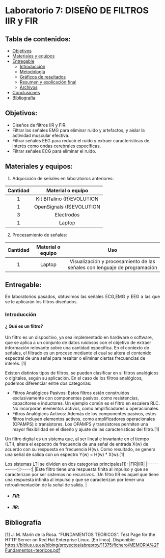 # Laboratorio 7: DISEÑO DE FILTROS IIR y FIR

## Tabla de contenidos:
* [Objetivos](#objetivos)
* [Materiales y equipos](#materiales-y-equipos)
* [Entregable](#entregable)
  * [Introducción](#introducción)
  * [Metodología](#metodología)
  * [Gráficos de resultados](#gráficos-de-resultados)
  * [Resumen y explicación final](#resumen-y-explicación-final)
  * [Archivos](#archivos)
* [Conclusiones](#conclusiones)
* [Bibliografía](#bibliografía)

## Objetivos:
  * Diseños de filtros IIR y FIR.
  * Filtrar las señales EMG para eliminar ruido y artefactos, y aislar la actividad muscular efectiva.
  * Filtrar señales EEG para reducir el ruido y extraer características de interés como ondas cerebrales específicas.
  * Filtrar señales ECG para eliminar el ruido.

## Materiales y equipos:
1. Adquisición de señales en laboratoiros anteriores:

|Cantidad|Material o equipo|
|:-----:|:-----:|
|1|Kit BITalino (R)EVOLUTION|
|1|OpenSignals (R)EVOLUTION |
|3|Electrodos|
|1|Laptop|

2. Procesamiento de señales:

|Cantidad|Material o equipo|Uso|
|:-----------:|:-----:|:-------:|
|1|Laptop|Visualización y procesamiento de las señales con lenguaje de programación|

## Entregable:
<p align="justify">En laboratorios pasados, obtuvimos las señales ECG,EMG y EEG a las que se le aplicarán los filtros diseñados.

### Introducción
#### ¿ Qué es un filtro?
Un filtro es un dispositivo, ya sea implementado en hardware o software, que se aplica a un conjunto de datos ruidosos con el objetivo de extraer información relevante sobre una cantidad específica. En el contexto de señales, el filtrado es un proceso mediante el cual se altera el contenido espectral de una señal para resaltar o eliminar ciertas frecuencias de interés. [1]

Existen distintos tipos de filtros, se pueden clasificar en si filtros analógicos o digitales, según su aplicación. En el caso de los filtros analógicos, podemos diferenciar entre dos categorías:

- Filtros Analógicos Pasivos:
  Estos filtros están construidos exclusivamente con componentes pasivos, como resistencias, capacitores e inductores. Un
  ejemplo común es el filtro en escalera RLC.
  No incorporan elementos activos, como amplificadores u operacionales.
- Filtros Analógicos Activos:
  Además de los componentes pasivos, estos filtros incluyen elementos activos, como amplificadores operacionales (OPAMPS) o
  transistores.
  Los OPAMPS y transistores permiten una mayor flexibilidad en el diseño y ajuste de las características del filtro.[1]

Un filtro digital es un sistema que, al ser lineal e invariante en el tiempo (LTI), altera el espectro de frecuencia de una señal de entrada X(w) de acuerdo con su respuesta en frecuencia H(w). Como resultado, se genera una señal de salida con un espectro Y(w) = H(w) * X(w).[1]

Los sistemas LTI se dividen en dos categorías principales[1]:
|FIR|IIR|
|:-----------:|:-----:|
|Este filtro tiene una respuesta finita al impulso y que se caracterizan por ser sistemas no recursivos. |Un filtro IIR es aquel que tiene una respuesta infinita al impulso y que se caracterizan por tener una retroalimentación de la señal de salida. |       

  - #### *FIR*:

  - #### *IIR*:

## Bibliografía 
[1] J. M. Marín de la Rosa. “FUNDAMENTOS TEÓRICOS”. Test Page for the HTTP Server on Red Hat Enterprise Linux. [En línea]. Disponible: https://biblus.us.es/bibing/proyectos/abreproy/11375/fichero/MEMORIA%2FFundamentos+teoricos.pdf

